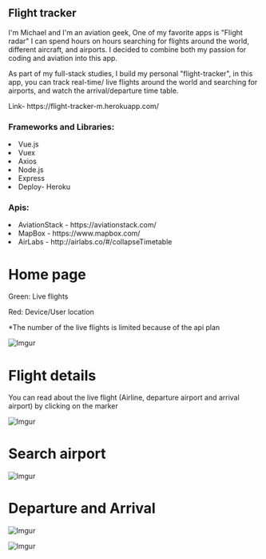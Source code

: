 <h2>Flight tracker</h2>

<p>I'm Michael and I'm an aviation geek, One of my favorite apps is "Flight radar" I can spend hours on hours searching for flights around the world, different aircraft, and airports.
I decided to combine both my passion for coding and aviation into this app.</p>

<p>As part of my full-stack studies, I build my personal  "flight-tracker", 
in this app, you can track real-time/ live flights around the world and searching for airports, and watch the arrival/departure time table.</p>

<p>Link- https://flight-tracker-m.herokuapp.com/</p>

<h3>Frameworks and Libraries:</h3>
<li>Vue.js</li>
<li>Vuex</li>
<li>Axios</li>
<li>Node.js </li>
<li>Express</li>
<li>Deploy- Heroku</li>

<h3>Apis:</h3>
<li>AviationStack - https://aviationstack.com/</li>
<li>MapBox - https://www.mapbox.com/</li>
<li>AirLabs - http://airlabs.co/#/collapseTimetable</li>


# Home page</br>
<p>Green: Live flights</p>
<p>Red: Device/User location</p>

*The number of the live flights is limited because of the api plan

![Imgur](https://i.imgur.com/akA85bh.jpg)

# Flight details </br>
<p>You can read about the live flight (Airline, departure airport and arrival airport) by clicking on the marker</p>

![Imgur](https://i.imgur.com/pQpofSb.jpg)

# Search airport </br>

![Imgur](https://i.imgur.com/sDraK8P.jpg)

# Departure and Arrival </br>

![Imgur](https://i.imgur.com/j6NEpOM.jpg)

![Imgur](https://i.imgur.com/gB6BAT8.jpg)
